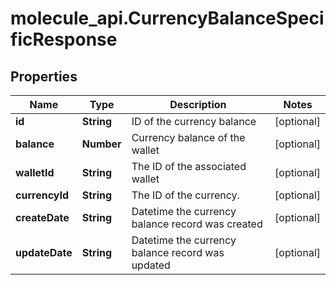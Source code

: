 # molecule_api.CurrencyBalanceSpecificResponse

## Properties
Name | Type | Description | Notes
------------ | ------------- | ------------- | -------------
**id** | **String** | ID of the currency balance | [optional] 
**balance** | **Number** | Currency balance of the wallet | [optional] 
**walletId** | **String** | The ID of the associated wallet | [optional] 
**currencyId** | **String** | The ID of the currency. | [optional] 
**createDate** | **String** | Datetime the currency balance record was created | [optional] 
**updateDate** | **String** | Datetime the currency balance record was updated | [optional] 


